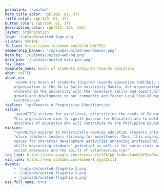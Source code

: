 ```yaml
---
permalink: '/united'
hero_title_color: rgb(189, 61, 37)
title_color: rgb(189, 61, 37)
button_color: rgb(189, 61, 37)
description_color: rgb(255, 255, 255)
layout: organization
logo: '/uploads/united-logo.png'
cluster: ASPIRE
fb_link: https://www.facebook.com/DLSU.UNITED/
membership_banner: '/uploads/united-mem-banner.png'
hero_bg: '/uploads/united-web-bg.png'
main_pub: '/uploads/united-main-pub.png'
fav_logo: ''
complete_name: Union of Students Inspired Towards Education
abbr: UNITED
about_us:
    '<p>We are Union of Students Inspired Towards Education (UNITED), an academic
    organization in the De La Salle University Manila. Our organization seeks to provide
    students in the university with the necessary skills and opportunities to encourage
    growth and development to our community and foster Lasallian Educators for God and
    Country.</p>'
tagline: '<p>Towards A Progressive Education</p>'
vision:
    '<p>UNITED strives for excellence, prioritizing the needs of Education students.
    This organization aims to ignite passion for Education and to mold students to become
    advocates of Education who will contribute to the Philippine Education System.</p>'
mission:
    "<p>UNITED aspires to holistically develop education students into becoming
    future teachers leaders striving for excellence. Thus, this organization shall provide
    venues for character development activities enhancing professional and personal
    skills maximizing students' potential as well as for socio-civic activities promoting
    social awareness and the spirit of volunteerism.</p>"
reg_link: https://docs.google.com/forms/d/e/1FAIpQLScAbesfumAGOY5Lm36xihDSmGXf4BVhM8x88fu_qAEpCudA2A/viewform?usp=sf_link
vid_link: https://www.youtube.com/embed/I_oyqlIsIlI
events:
    - '/uploads/united-flagship-3.png'
    - '/uploads/united-flagship-2.png'
    - '/uploads/united-flagship-1.png'
use_full_name: true
---
```

